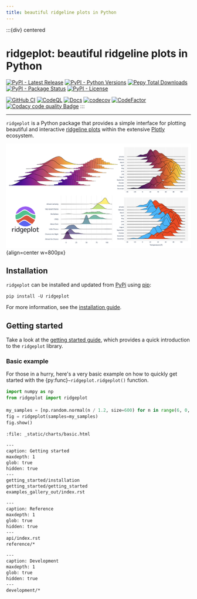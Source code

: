```yaml
---
title: beautiful ridgeline plots in Python
---
```


:::{div} centered
# ridgeplot: beautiful ridgeline plots in Python

[![PyPI - Latest Release](https://img.shields.io/pypi/v/ridgeplot)](https://pypi.org/project/ridgeplot/)
[![PyPI - Python Versions](https://img.shields.io/pypi/pyversions/ridgeplot)](https://pypi.org/project/ridgeplot/)
[![Pepy Total Downloads](https://img.shields.io/pepy/dt/ridgeplot)](https://pepy.tech/project/ridgeplot)
[![PyPI - Package Status](https://img.shields.io/pypi/status/ridgeplot.svg)](https://pypi.org/project/ridgeplot/)
[![PyPI - License](https://img.shields.io/pypi/l/ridgeplot)](https://github.com/tpvasconcelos/ridgeplot/blob/main/LICENSE)

[![GitHub CI](https://github.com/tpvasconcelos/ridgeplot/actions/workflows/ci.yml/badge.svg)](https://github.com/tpvasconcelos/ridgeplot/actions/workflows/ci.yml/)
[![CodeQL](https://github.com/tpvasconcelos/ridgeplot/actions/workflows/codeql.yml/badge.svg)](https://github.com/tpvasconcelos/ridgeplot/actions/workflows/codeql.yml/)
[![Docs](https://readthedocs.org/projects/ridgeplot/badge/?version=latest&style=flat)](https://ridgeplot.readthedocs.io/en/latest/)
[![codecov](https://codecov.io/gh/tpvasconcelos/ridgeplot/branch/main/graph/badge.svg)](https://codecov.io/gh/tpvasconcelos/ridgeplot)
[![CodeFactor](https://www.codefactor.io/repository/github/tpvasconcelos/ridgeplot/badge)](https://www.codefactor.io/repository/github/tpvasconcelos/ridgeplot)
[![Codacy code quality Badge](https://app.codacy.com/project/badge/Grade/e21652ac49874b6f94ed3c9b7ac77021)](https://app.codacy.com/gh/tpvasconcelos/ridgeplot/dashboard?utm_source=gh&utm_medium=referral&utm_content=&utm_campaign=Badge_grade)
:::

-----------------

`ridgeplot` is a Python package that provides a simple interface for plotting beautiful and interactive [ridgeline plots](getting_started/getting_started.md) within the extensive [Plotly](https://plotly.com/python/) ecosystem.

![ridgeplot - beautiful ridgeline plots in Python](_static/img/hero2.png){align=center w=800px}

<h2>Installation</h2>

`ridgeplot` can be installed and updated from [PyPi](https://pypi.org/project/ridgeplot/) using [pip](https://pip.pypa.io/en/stable/quickstart/):

```shell
pip install -U ridgeplot
```

For more information, see the [installation guide](getting_started/installation).

<h2>Getting started</h2>

Take a look at the [getting started guide](getting_started/getting_started), which provides a quick introduction to the `ridgeplot` library.

<h3>Basic example</h3>

For those in a hurry, here's a very basic example on how to quickly get started with the {py:func}`~ridgeplot.ridgeplot()` function.

```python
import numpy as np
from ridgeplot import ridgeplot

my_samples = [np.random.normal(n / 1.2, size=600) for n in range(6, 0, -1)]
fig = ridgeplot(samples=my_samples)
fig.show()
```

```{raw} html
:file: _static/charts/basic.html
```

```{toctree}
---
caption: Getting started
maxdepth: 1
glob: true
hidden: true
---
getting_started/installation
getting_started/getting_started
examples_gallery_out/index.rst
```

```{toctree}
---
caption: Reference
maxdepth: 1
glob: true
hidden: true
---
api/index.rst
reference/*
```

```{toctree}
---
caption: Development
maxdepth: 1
glob: true
hidden: true
---
development/*
```
